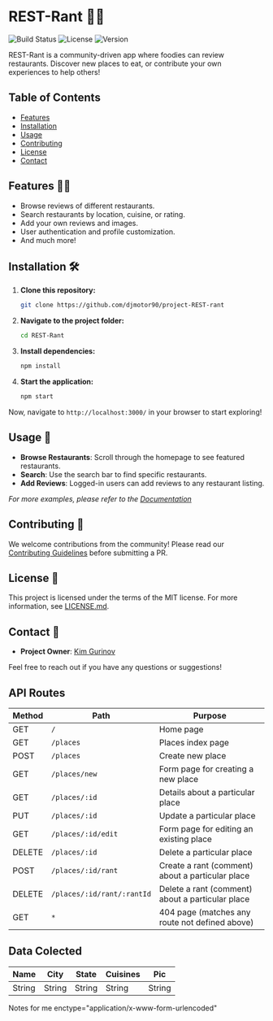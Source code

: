 # REST-Rant 🍔🍕

![Build Status](https://img.shields.io/badge/Build-Passing-green)
![License](https://img.shields.io/badge/License-MIT-blue)
![Version](https://img.shields.io/badge/Version-1.0.0-purple)

REST-Rant is a community-driven app where foodies can review restaurants. Discover new places to eat, or contribute your own experiences to help others!

## Table of Contents

- [Features](#features)
- [Installation](#installation)
- [Usage](#usage)
- [Contributing](#contributing)
- [License](#license)
- [Contact](#contact)

## Features 🍜🌮

- Browse reviews of different restaurants.
- Search restaurants by location, cuisine, or rating.
- Add your own reviews and images.
- User authentication and profile customization.
- And much more!

## Installation 🛠️

1. **Clone this repository:**

    ```bash
    git clone https://github.com/djmotor90/project-REST-rant
    ```

2. **Navigate to the project folder:**

    ```bash
    cd REST-Rant
    ```

3. **Install dependencies:**

    ```bash
    npm install
    ```

4. **Start the application:**

    ```bash
    npm start
    ```

Now, navigate to `http://localhost:3000/` in your browser to start exploring!

## Usage 📝

- **Browse Restaurants**: Scroll through the homepage to see featured restaurants.
- **Search**: Use the search bar to find specific restaurants.
- **Add Reviews**: Logged-in users can add reviews to any restaurant listing.
  
_For more examples, please refer to the [Documentation](https://your-documentation-link)_

## Contributing 🤝

We welcome contributions from the community! Please read our [Contributing Guidelines](CONTRIBUTING.md) before submitting a PR.

## License 📝

This project is licensed under the terms of the MIT license. For more information, see [LICENSE.md](LICENSE.md).

## Contact 📧

- **Project Owner**: [Kim Gurinov](https://github.com/djmotor90)

Feel free to reach out if you have any questions or suggestions!

## API Routes

| Method  | Path                      | Purpose                                         |
| ------- | ------------------------- | ----------------------------------------------- |
| GET     | `/`                       | Home page                                       |
| GET     | `/places`                 | Places index page                               |
| POST    | `/places`                 | Create new place                                |
| GET     | `/places/new`             | Form page for creating a new place              |
| GET     | `/places/:id`             | Details about a particular place                |
| PUT     | `/places/:id`             | Update a particular place                       |
| GET     | `/places/:id/edit`        | Form page for editing an existing place         |
| DELETE  | `/places/:id`             | Delete a particular place                       |
| POST    | `/places/:id/rant`        | Create a rant (comment) about a particular place |
| DELETE  | `/places/:id/rant/:rantId`| Delete a rant (comment) about a particular place |
| GET     | `*`                       | 404 page (matches any route not defined above)  |


## Data Colected

| Name    | City    | State   | Cuisines   | Pic     |
| --------| --------| --------| -----------| --------|
| String  | String  | String  | String     | String  |

Notes for me
enctype="application/x-www-form-urlencoded"